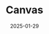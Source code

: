 ---  
layout: startup_page  
title: "Canvas"  
id: "canvas.io"  
permalink: "/canvascanvas.io01292025/"  
website: "https://canvas.io/"  
funding_round: "Series A"  
funding_amount: "$10M"  
investors: "Trilogy Equity Partners, Foundry Group, Acquired Wisdom Fund, GC&H Investments, Frontier VC"  
about: "Canvas provides 3D measurement and modeling solutions for residential and light commercial spaces. Using AI and mobile LiDAR, it converts mobile scans into design-ready 3D models, saving professionals time and reducing errors in the construction and remodeling workflows."  
markets: "Construction, Design, 3D Modeling, AI, Computer Vision"  
hq: "San Francisco, California, United States"  
founded_year: "2014"  
linkedin: "https://www.linkedin.com/company/scannedwithcanvas/"  
twitter: "https://twitter.com/canvas_build"  
instagram: "https://www.instagram.com/scannedwithcanvas/"  
facebook: "https://www.facebook.com/canvas.build"  
crunchbase: "https://www.crunchbase.com/organization/canvas-27ca?utm_source=linkedin&utm_medium=referral&utm_campaign=linkedin_companies&utm_content=profile_cta_anon&trk=funding_crunchbase"  
pitchbook: "https://pitchbook.com/profiles/company/234258-67"  

date_display: "29-Jan-2025"  
date: "2025-01-29"

# SEO Optimization  
meta_title: "Canvas - Series A Funding ($10M)"  
meta_description: "Canvas, Canvas provides 3D measurement and modeling solutions for residential and light commercial spaces. Using AI and mobile LiDAR, it converts mobile scans..."  
meta_keywords: "Canvas, Construction, Design, 3D Modeling, AI, Computer Vision, Series A funding"  
canonical_url: "https://startup.projectstartups.com/canvascanvas.io01292025/"  
---